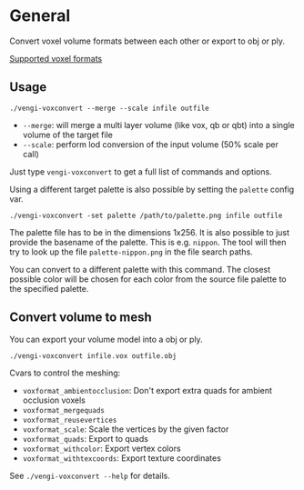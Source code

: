 # General

Convert voxel volume formats between each other or export to obj or ply.

[Supported voxel formats](../Formats.md)

## Usage

`./vengi-voxconvert --merge --scale infile outfile`

* `--merge`: will merge a multi layer volume (like vox, qb or qbt) into a single volume of the target file
* `--scale`: perform lod conversion of the input volume (50% scale per call)

Just type `vengi-voxconvert` to get a full list of commands and options.

Using a different target palette is also possible by setting the `palette` config var.

`./vengi-voxconvert -set palette /path/to/palette.png infile outfile`

The palette file has to be in the dimensions 1x256. It is also possible to just provide the basename of the palette.
This is e.g. `nippon`. The tool will then try to look up the file `palette-nippon.png` in the file search paths.

You can convert to a different palette with this command. The closest possible color will be chosen for each
color from the source file palette to the specified palette.

## Convert volume to mesh

You can export your volume model into a obj or ply.

`./vengi-voxconvert infile.vox outfile.obj`

Cvars to control the meshing:

* `voxformat_ambientocclusion`: Don't export extra quads for ambient occlusion voxels
* `voxformat_mergequads`
* `voxformat_reusevertices`
* `voxformat_scale`: Scale the vertices by the given factor
* `voxformat_quads`: Export to quads
* `voxformat_withcolor`: Export vertex colors
* `voxformat_withtexcoords`: Export texture coordinates

See `./vengi-voxconvert --help` for details.
